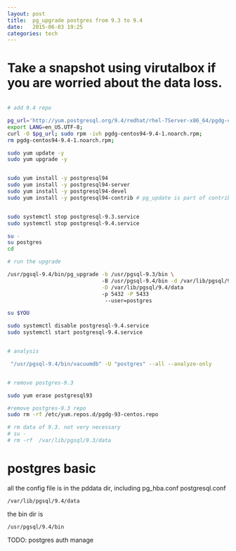 ```yaml
---
layout: post
title:  pg_upgrade postgres from 9.3 to 9.4 
date:   2015-06-03 19:25 
categories: tech 
---
```


# Take a snapshot using virutalbox if you are worried about the data loss.

```bash

# add 9.4 repo

pg_url='http://yum.postgresql.org/9.4/redhat/rhel-7Server-x86_64/pgdg-centos94-9.4-1.noarch.rpm'
export LANG=en_US.UTF-8;
curl -O $pg_url; sudo rpm -ivh pgdg-centos94-9.4-1.noarch.rpm;
rm pgdg-centos94-9.4-1.noarch.rpm;

sudo yum update -y
sudo yum upgrade -y


sudo yum install -y postgresql94
sudo yum install -y postgresql94-server
sudo yum install -y postgresql94-devel
sudo yum install -y postgresql94-contrib # pg_update is part of contrib


sudo systemctl stop postgresql-9.3.service
sudo systemctl stop postgresql-9.4.service

su -
su postgres
cd

# run the upgrade

/usr/pgsql-9.4/bin/pg_upgrade -b /usr/pgsql-9.3/bin \ 
                              -B /usr/pgsql-9.4/bin -d /var/lib/pgsql/9.3/data \
                              -D /var/lib/pgsql/9.4/data 
                              -p 5432 -P 5433 
                               --user=postgres

su $YOU

sudo systemctl disable postgresql-9.4.service 
sudo systemctl start postgresql-9.4.service 


# analysis 

 "/usr/pgsql-9.4/bin/vacuumdb" -U "postgres" --all --analyze-only


# remove postgres-9.3

sudo yum erase postgresql93

#remove postgres-9.3 repo
sudo rm -rf /etc/yum.repos.d/pgdg-93-centos.repo

# rm data of 9.3. not very necessary
# su - 
# rm -rf  /var/lib/pgsql/9.3/data

```


# postgres basic 

all the config file is in the pddata dir, including pg_hba.conf postgresql.conf

    /var/lib/pgsql/9.4/data

the bin dir is 

    /usr/pgsql/9.4/bin

TODO: postgres auth manage


